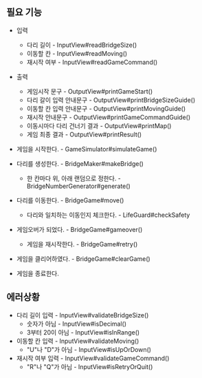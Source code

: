 ## 필요 기능
- 입력
  - 다리 길이 - InputView#readBridgeSize()
  - 이동할 칸 - InputView#readMoving()
  - 재시작 여부 - InputView#readGameCommand()

- 출력
  - 게임시작 문구 - OutputView#printGameStart()
  - 다리 갈이 입력 안내문구 - OutputView#printBridgeSizeGuide()
  - 이동할 칸 입력 안내문구 - OutputView#printMovingGuide()
  - 재시작 안내문구 - OutputView#printGameCommandGuide()
  - 이동시마다 다리 건너기 결과 - OutputView#printMap()
  - 게임 최종 결과 - OutputView#printResult()
  
- 게임을 시작한다. - GameSimulator#simulateGame()
- 다리를 생성한다. - BridgeMaker#makeBridge()
  - 한 칸마다 위, 아래 랜덤으로 정한다. - BridgeNumberGenerator#generate()
- 다리를 이동한다. - BridgeGame#move()
  - 다리와 일치하는 이동인지 체크한다. - LifeGuard#checkSafety
- 게임오버가 되었다. - BridgeGame#gameover()
  - 게임을 재시작한다. - BridgeGame#retry()
- 게임을 클리어하였다. - BridgeGame#clearGame()
- 게임을 종료한다.
    
## 에러상황
- 다리 길이 입력 - InputView#validateBridgeSize()
  - 숫자가 아님 - InputView#isDecimal()
  - 3부터 20이 아님 - InputView#isInRange()
- 이동할 칸 입력 - InputView#validateMoving()
  - "U"나 "D"가 아님 - InputView#isUpOrDown()
- 재시작 여부 입력 - InputView#validateGameCommand()
  - "R"나 "Q"가 아님 - InputView#isRetryOrQuit()